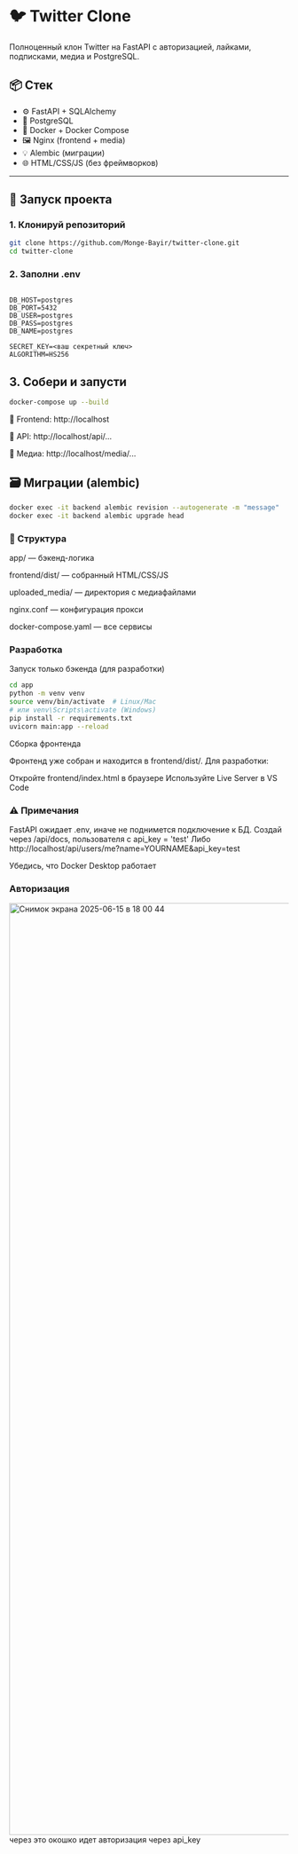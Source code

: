 # 🐦 Twitter Clone

Полноценный клон Twitter на FastAPI с авторизацией, лайками, подписками, медиа и PostgreSQL.

## 📦 Стек

- ⚙️ FastAPI + SQLAlchemy
- 🐘 PostgreSQL
- 🐳 Docker + Docker Compose
- 🖼 Nginx (frontend + media)
- 💡 Alembic (миграции)
- 🌐 HTML/CSS/JS (без фреймворков)

---

## 🚀 Запуск проекта

### 1. Клонируй репозиторий

```bash
git clone https://github.com/Monge-Bayir/twitter-clone.git
cd twitter-clone
```
### 2. Заполни .env
```env

DB_HOST=postgres
DB_PORT=5432
DB_USER=postgres
DB_PASS=postgres
DB_NAME=postgres

SECRET_KEY=<ваш секретный ключ>
ALGORITHM=HS256
```

## 3. Собери и запусти
```bash
docker-compose up --build
```
🔗 Frontend: http://localhost

🔗 API: http://localhost/api/...

🔗 Медиа: http://localhost/media/...

## 🗃 Миграции (alembic)
```bash
docker exec -it backend alembic revision --autogenerate -m "message"
docker exec -it backend alembic upgrade head
```

### 📁 Структура
app/ — бэкенд-логика

frontend/dist/ — собранный HTML/CSS/JS

uploaded_media/ — директория с медиафайлами

nginx.conf — конфигурация прокси

docker-compose.yaml — все сервисы

### Разработка

Запуск только бэкенда (для разработки)

```bash
cd app
python -m venv venv
source venv/bin/activate  # Linux/Mac
# или venv\Scripts\activate (Windows)
pip install -r requirements.txt
uvicorn main:app --reload
```

Сборка фронтенда

Фронтенд уже собран и находится в frontend/dist/. Для разработки:

Откройте frontend/index.html в браузере
Используйте Live Server в VS Code

### ⚠️ Примечания
FastAPI ожидает .env, иначе не поднимется подключение к БД.
Создай через /api/docs, пользователя с api_key = 'test'
Либо http://localhost/api/users/me?name=YOURNAME&api_key=test

Убедись, что Docker Desktop работает

### Авторизация

<img width="1680" alt="Снимок экрана 2025-06-15 в 18 00 44" src="https://github.com/user-attachments/assets/c35c8ceb-c28b-4fd4-a217-9c0f6c2828a9" />
через это окошко идет авторизация через api_key
